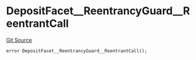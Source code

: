 # DepositFacet__ReentrancyGuard__ReentrantCall
[Git Source](https://github.com/VaporFi/liquid-staking/blob/3b515db4cbed442e9d462b37141dae8e14c9c9d0/src/facets/DepositFacet.sol)


```solidity
error DepositFacet__ReentrancyGuard__ReentrantCall();
```

